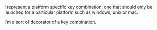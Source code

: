 I represent a platform specific key combination, one that should only be launched for a particular platform such as windows, unix or mac.I'm a sort of decorator of a key combination.